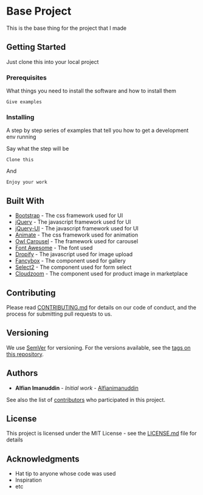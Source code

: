 # Base Project

This is the base thing for the project that I made

## Getting Started

Just clone this into your local project

### Prerequisites

What things you need to install the software and how to install them

```
Give examples
```

### Installing

A step by step series of examples that tell you how to get a development env running

Say what the step will be

```
Clone this
```

And

```
Enjoy your work
```

## Built With

* [Bootstrap]() - The css framework used for UI
* [jQuery]() - The javascript framework used for UI
* [jQuery-UI]() - The javascript framework used for UI
* [Animate]() - The css framework used for animation
* [Owl Carousel]() - The framework used for carousel
* [Font Awesome]() - The font used
* [Dropify]() - The javascript used for image upload
* [Fancybox]() - The component used for gallery
* [Select2]() - The component used for form select
* [Cloudzoom]() - The component used for product image in marketplace

## Contributing

Please read [CONTRIBUTING.md]() for details on our code of conduct, and the process for submitting pull requests to us.

## Versioning

We use [SemVer](http://semver.org/) for versioning. For the versions available, see the [tags on this repository](https://github.com/your/project/tags). 

## Authors

* **Alfian Imanuddin** - *Initial work* - [Alfianimanuddin](https://github.com/Alfianimanuddin)

See also the list of [contributors](https://github.com/your/project/contributors) who participated in this project.

## License

This project is licensed under the MIT License - see the [LICENSE.md](LICENSE.md) file for details

## Acknowledgments

* Hat tip to anyone whose code was used
* Inspiration
* etc

